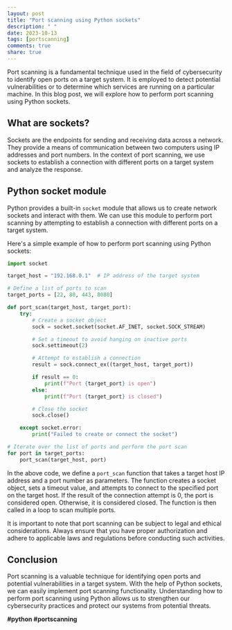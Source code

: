 ```yaml
---
layout: post
title: "Port scanning using Python sockets"
description: " "
date: 2023-10-13
tags: [portscanning]
comments: true
share: true
---
```


Port scanning is a fundamental technique used in the field of cybersecurity to identify open ports on a target system. It is employed to detect potential vulnerabilities or to determine which services are running on a particular machine. In this blog post, we will explore how to perform port scanning using Python sockets.

## What are sockets?

Sockets are the endpoints for sending and receiving data across a network. They provide a means of communication between two computers using IP addresses and port numbers. In the context of port scanning, we use sockets to establish a connection with different ports on a target system and analyze the response.

## Python socket module

Python provides a built-in `socket` module that allows us to create network sockets and interact with them. We can use this module to perform port scanning by attempting to establish a connection with different ports on a target system.

Here's a simple example of how to perform port scanning using Python sockets:

```python
import socket

target_host = "192.168.0.1"  # IP address of the target system

# Define a list of ports to scan
target_ports = [22, 80, 443, 8080]

def port_scan(target_host, target_port):
    try:
        # Create a socket object
        sock = socket.socket(socket.AF_INET, socket.SOCK_STREAM)

        # Set a timeout to avoid hanging on inactive ports
        sock.settimeout(2)

        # Attempt to establish a connection
        result = sock.connect_ex((target_host, target_port))

        if result == 0:
            print(f"Port {target_port} is open")
        else:
            print(f"Port {target_port} is closed")

        # Close the socket
        sock.close()

    except socket.error:
        print("Failed to create or connect the socket")

# Iterate over the list of ports and perform the port scan
for port in target_ports:
    port_scan(target_host, port)
```

In the above code, we define a `port_scan` function that takes a target host IP address and a port number as parameters. The function creates a socket object, sets a timeout value, and attempts to connect to the specified port on the target host. If the result of the connection attempt is 0, the port is considered open. Otherwise, it is considered closed. The function is then called in a loop to scan multiple ports.

It is important to note that port scanning can be subject to legal and ethical considerations. Always ensure that you have proper authorization and adhere to applicable laws and regulations before conducting such activities.

## Conclusion

Port scanning is a valuable technique for identifying open ports and potential vulnerabilities in a target system. With the help of Python sockets, we can easily implement port scanning functionality. Understanding how to perform port scanning using Python allows us to strengthen our cybersecurity practices and protect our systems from potential threats.

**#python #portscanning**